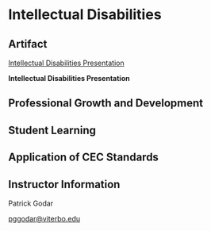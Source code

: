 # Intellectual Disabilities

## Artifact 

[Intellectual Disabilities Presentation](intellectualdisabilities.pptx) 

**Intellectual Disabilities Presentation**


## Professional Growth and Development


## Student Learning


## Application of CEC Standards


## Instructor Information


Patrick Godar

pggodar@viterbo.edu 
